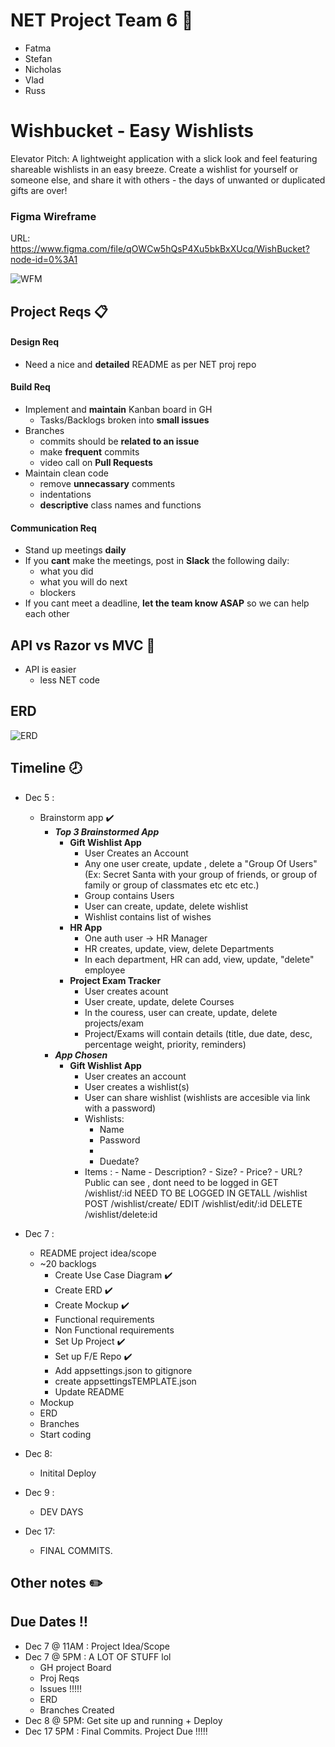 # NET Project Team 6 💠

- Fatma
- Stefan
- Nicholas
- Vlad
- Russ

# Wishbucket - Easy Wishlists

Elevator Pitch:
A lightweight application with a slick look and feel featuring shareable wishlists in an easy breeze. Create a wishlist for yourself or someone else, and share it with others - the days of unwanted or duplicated gifts are over!

### Figma Wireframe

URL: https://www.figma.com/file/qOWCw5hQsP4Xu5bkBxXUcq/WishBucket?node-id=0%3A1

![WFM](https://i.imgur.com/KQBOscC.jpg)

## Project Reqs 📋

#### Design Req

- Need a nice and **detailed** README as per NET proj repo

#### Build Req

- Implement and **maintain** Kanban board in GH
  - Tasks/Backlogs broken into **small issues**
- Branches
  - commits should be **related to an issue**
  - make **frequent** commits
  - video call on **Pull Requests**
- Maintain clean code
  - remove **unnecassary** comments
  - indentations
  - **descriptive** class names and functions

#### Communication Req

- Stand up meetings **daily**
- If you **cant** make the meetings, post in **Slack** the following daily:
  - what you did
  - what you will do next
  - blockers
- If you cant meet a deadline, **let the team know ASAP** so we can help each other

## API vs Razor vs MVC 🔪

- API is easier
  - less NET code

## ERD

![ERD](https://i.imgur.com/htCdxTe.png)

## Timeline 🕗

- Dec 5 :
  - Brainstorm app :heavy_check_mark:
    - **_Top 3 Brainstormed App_**
      - **Gift Wishlist App**
        - User Creates an Account
        - Any one user create, update , delete a "Group Of Users" (Ex: Secret Santa with your group of friends, or group of family or group of classmates etc etc etc.)
        - Group contains Users
        - User can create, update, delete wishlist
        - Wishlist contains list of wishes
      - **HR App**
        - One auth user -> HR Manager
        - HR creates, update, view, delete Departments
        - In each department, HR can add, view, update, "delete" employee
      - **Project Exam Tracker**
        - User creates acount
        - User create, update, delete Courses
        - In the couress, user can create, update, delete projects/exam
        - Project/Exams will contain details (title, due date, desc, percentage weight, priority, reminders)
    - **_App Chosen_**
      - **Gift Wishlist App**
        - User creates an account
        - User creates a wishlist(s)
        - User can share wishlist (wishlists are accesible via link with a password)
        - Wishlists:
          - Name
          - Password
          - <Items>
          - Duedate?
        - Items : - Name - Description? - Size? - Price? - URL?
          Public can see , dont need to be logged in
          GET
          /wishlist/:id
          NEED TO BE LOGGED IN
          GETALL
          /wishlist
          POST
          /wishlist/create/
          EDIT
          /wishlist/edit/:id
          DELETE
          /wishlist/delete:id
- Dec 7 :
  - README project idea/scope
  - ~20 backlogs
    - Create Use Case Diagram :heavy_check_mark:
    - Create ERD :heavy_check_mark:
    - Create Mockup :heavy_check_mark:
    - Functional requirements
    - Non Functional requirements
    - Set Up Project :heavy_check_mark:
    - Set up F/E Repo :heavy_check_mark:
    - Add appsettings.json to gitignore
    - create appsettingsTEMPLATE.json
    - Update README
  - Mockup
  - ERD
  - Branches
  - Start coding
- Dec 8:

  - Initital Deploy

- Dec 9 :

  - DEV DAYS

- Dec 17:
  - FINAL COMMITS.

## Other notes ✏️

## Due Dates :bangbang:

- Dec 7 @ 11AM : Project Idea/Scope
- Dec 7 @ 5PM : A LOT OF STUFF lol
  - GH project Board
  - Proj Reqs
  - Issues !!!!!
  - ERD
  - Branches Created
- Dec 8 @ 5PM: Get site up and running + Deploy
- Dec 17 5PM : Final Commits. Project Due !!!!!
